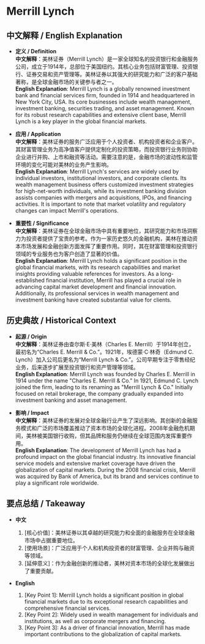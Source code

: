 # Merrill Lynch

## 中文解释 / English Explanation

* **定义 / Definition**  
  **中文解释**：美林证券（Merrill Lynch）是一家全球知名的投资银行和金融服务公司，成立于1914年，总部位于美国纽约。其核心业务包括财富管理、投资银行、证券交易和资产管理等。美林证券以其强大的研究能力和广泛的客户基础著称，是全球金融市场的关键参与者之一。  
  **English Explanation**: Merrill Lynch is a globally renowned investment bank and financial services firm, founded in 1914 and headquartered in New York City, USA. Its core businesses include wealth management, investment banking, securities trading, and asset management. Known for its robust research capabilities and extensive client base, Merrill Lynch is a key player in the global financial markets.

* **应用 / Application**  
  **中文解释**：美林证券的服务广泛应用于个人投资者、机构投资者和企业客户。其财富管理业务为高净值客户提供定制化的投资策略，而投资银行业务则协助企业进行并购、上市和融资等活动。需要注意的是，金融市场的波动性和监管环境的变化可能对美林的业务产生影响。  
  **English Explanation**: Merrill Lynch's services are widely used by individual investors, institutional investors, and corporate clients. Its wealth management business offers customized investment strategies for high-net-worth individuals, while its investment banking division assists companies with mergers and acquisitions, IPOs, and financing activities. It is important to note that market volatility and regulatory changes can impact Merrill's operations.

* **重要性 / Significance**  
  **中文解释**：美林证券在全球金融市场中具有重要地位，其研究能力和市场洞察力为投资者提供了宝贵的参考。作为一家历史悠久的金融机构，美林在推动资本市场发展和金融创新方面发挥了重要作用。同时，其在财富管理和投资银行领域的专业服务也为客户创造了显著的价值。  
  **English Explanation**: Merrill Lynch holds a significant position in the global financial markets, with its research capabilities and market insights providing valuable references for investors. As a long-established financial institution, Merrill has played a crucial role in advancing capital market development and financial innovation. Additionally, its professional services in wealth management and investment banking have created substantial value for clients.

## 历史典故 / Historical Context

* **起源 / Origin**  
  **中文解释**：美林证券由查尔斯·E·美林（Charles E. Merrill）于1914年创立，最初名为“Charles E. Merrill & Co.”。1921年，埃德蒙·C·林奇（Edmund C. Lynch）加入公司后更名为“Merrill Lynch & Co.”。公司早期专注于零售经纪业务，后来逐步扩展至投资银行和资产管理等领域。  
  **English Explanation**: Merrill Lynch was founded by Charles E. Merrill in 1914 under the name "Charles E. Merrill & Co." In 1921, Edmund C. Lynch joined the firm, leading to its renaming as "Merrill Lynch & Co." Initially focused on retail brokerage, the company gradually expanded into investment banking and asset management.

* **影响 / Impact**  
  **中文解释**：美林证券的发展对全球金融行业产生了深远影响。其创新的金融服务模式和广泛的市场覆盖推动了资本市场的全球化进程。2008年金融危机期间，美林被美国银行收购，但其品牌和服务仍继续在全球范围内发挥重要作用。  
  **English Explanation**: The development of Merrill Lynch has had a profound impact on the global financial industry. Its innovative financial service models and extensive market coverage have driven the globalization of capital markets. During the 2008 financial crisis, Merrill was acquired by Bank of America, but its brand and services continue to play a significant role worldwide.

## 要点总结 / Takeaway

* **中文**  
  1. [核心价值]：美林证券以其卓越的研究能力和全面的金融服务在全球金融市场中占据重要地位。
  2. [使用场景]：广泛应用于个人和机构投资者的财富管理、企业并购与融资等领域。
  3. [延伸意义]：作为金融创新的推动者，美林对资本市场的全球化发展做出了重要贡献。

* **English**  
  1. [Key Point 1]: Merrill Lynch holds a significant position in global financial markets due to its exceptional research capabilities and comprehensive financial services.
  2. [Key Point 2]: Widely used in wealth management for individuals and institutions, as well as corporate mergers and financing.
  3. [Key Point 3]: As a driver of financial innovation, Merrill has made important contributions to the globalization of capital markets.